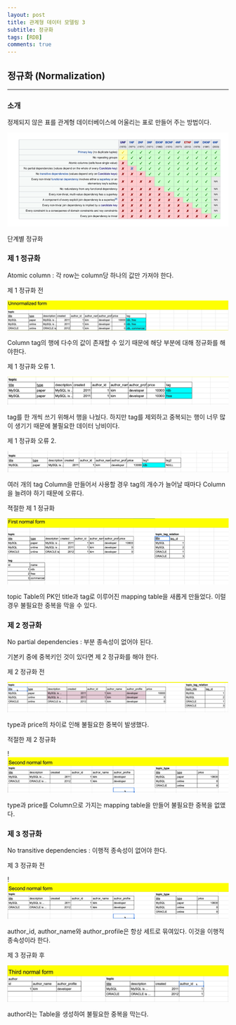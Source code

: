 ```yaml
---
layout: post
title: 관계형 데이터 모델링 3
subtitle: 정규화
tags: [RDB]
comments: true
---
```



## 정규화 (Normalization)

---

### 소개

정제되지 않은 표를 관계형 데이터베이스에 어울리는 표로 만들어 주는 방법이다.

![rdb1.png](/assets/img/RDB11.png)


단계별 정규화

### 제 1 정규화

Atomic column : 각 row는 column당 하나의 값만 가져야 한다.

제 1 정규화 전

![rdb1.png](/assets/img/RDB12.png)

Column tag의 행에 다수의 값이 존재할 수 있기 때문에 해당 부분에 대해 정규화를 해야한다.

제 1 정규화 오류 1.

![rdb1.png](/assets/img/RDB13.png)

tag를 한 개씩 쓰기 위해서 행을 나눴다. 하지만 tag를 제외하고 중복되는 행이 너무 많이 생기기 때문에 불필요한 데이터 낭비이다.  

제 1 정규화 오류 2.

![rdb1.png](/assets/img/RDB14.png)

여러 개의 tag Column을 만들어서 사용할 경우 tag의 개수가 늘어날 때마다 Column을 늘려야 하기 때문에 오류다. 

젹절한 제 1 정규화

![rdb1.png](/assets/img/RDB15.png)

topic Table의 PK인 title과 tag로 이루어진 mapping table을 새롭게 만들었다. 이럴 경우 불필요한 중복을 막을 수 있다.

### 제 2 정규화

No partial dependencies : 부분 종속성이 없어야 된다.

기본키 중에 중복키인 것이 있다면 제 2 정규화를 해야 한다.

제 2 정규화 전

![rdb1.png](/assets/img/RDB16.png)

type과 price의 차이로 인해 불필요한 중복이 발생했다.

적절한 제 2 정규화

!![rdb1.png](/assets/img/RDB17.png)

type과 price를 Column으로 가지는 mapping table을 만들어 불필요한 중복을 없앴다.

### 제 3 정규화

No transitive dependencies :  이행적 종속성이 없어야 한다.

제 3 정규화 전

!![rdb1.png](/assets/img/RDB17.png)

author_id, author_name와 author_profile은 항상 세트로 묶여있다. 이것을 이행적 종속성이라 한다. 

제 3 정규화 후

![rdb1.png](/assets/img/RDB18.png)

author라는 Table을 생성하여 불필요한 중복을 막는다.